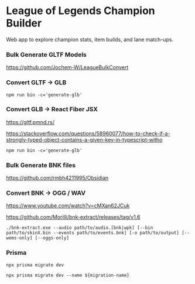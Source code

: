 # League of Legends Champion Builder

Web app to explore champion stats, item builds, and lane match-ups.

### Bulk Generate GLTF Models

https://github.com/Jochem-W/LeagueBulkConvert

### Convert GLTF -> GLB

`npm run bin -c='generate-glb'`

### Convert GLB -> React Fiber JSX

https://gltf.pmnd.rs/

https://stackoverflow.com/questions/58960077/how-to-check-if-a-strongly-typed-object-contains-a-given-key-in-typescript-witho

`npm run bin -c='generate-glb'`

### Bulk Generate BNK files

https://github.com/rmbh4211995/Obsidian

### Convert BNK -> OGG / WAV

https://www.youtube.com/watch?v=cMXan62JCuk

https://github.com/Morilli/bnk-extract/releases/tag/v1.6

`./bnk-extract.exe --audio path/to/audio.[bnk|wpk] [--bin path/to/skinX.bin --events path/to/events.bnk] [-o path/to/output] [--wems-only] [--oggs-only]`

### Prisma

`npx prisma migrate dev`

`npx prisma migrate dev --name ${migration-name}`
